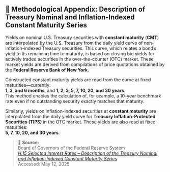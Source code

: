 ## 📘 Methodological Appendix: Description of Treasury Nominal and Inflation-Indexed Constant Maturity Series

Yields on nominal U.S. Treasury securities with **constant maturity** (**CMT**) are interpolated by the U.S. Treasury from the daily yield curve of non-inflation-indexed Treasury securities. This curve, which relates a bond’s yield to its remaining time to maturity, is based on closing bid yields for actively traded securities in the over-the-counter (OTC) market. These market yields are derived from compilations of price quotations obtained by the **Federal Reserve Bank of New York**.

Constructed constant maturity yields are read from the curve at fixed maturities—currently:  
**1, 3, and 6 months**, and **1, 2, 3, 5, 7, 10, 20, and 30 years**.  
This method enables the calculation of, for example, a 10-year benchmark rate even if no outstanding security exactly matches that maturity.

Similarly, yields on inflation-indexed securities at **constant maturity** are interpolated from the daily yield curve for **Treasury Inflation-Protected Securities (TIPS)** in the OTC market. These yields are also read at fixed maturities:  
**5, 7, 10, 20, and 30 years**.

> 📎 **Source:**  
> Board of Governors of the Federal Reserve System  
> [*H.15 Selected Interest Rates – Description of the Treasury Nominal and Inflation-Indexed Constant Maturity Series*](https://www.federalreserve.gov/releases/h15/)  
> Accessed: May 12, 2025
